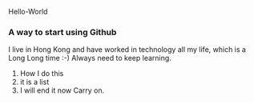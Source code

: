 Hello-World
### A way to start using Github
I live in Hong Kong and have worked in technology all my life, which is a Long Long time :-)
Always need to keep learning.
1. How I do this
2. it is a list
3. I will end it now
Carry on.
